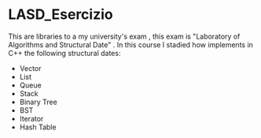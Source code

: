 # LASD_Esercizio
This are libraries to a my university's exam , this exam is "Laboratory of Algorithms and Structural Date" . In this course I stadied how implements in C++  the following structural dates:
- Vector  
- List 
- Queue 
- Stack
- Binary Tree
- BST
- Iterator
- Hash Table

